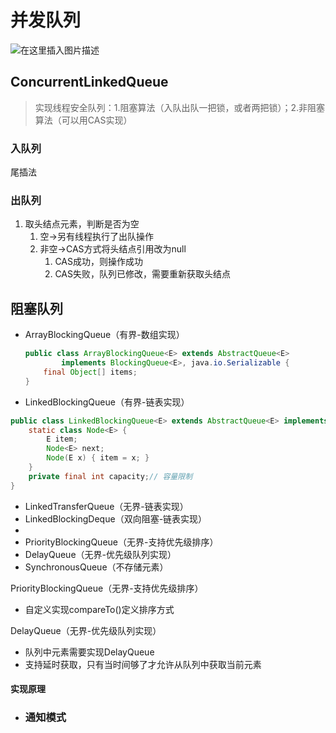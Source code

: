 # 并发队列

![在这里插入图片描述](https://img-blog.csdnimg.cn/20200729180034452.png?x-oss-process=image/watermark,type_ZmFuZ3poZW5naGVpdGk,shadow_10,text_aHR0cHM6Ly9ibG9nLmNzZG4ubmV0L3FxXzQyMDcwMTc5,size_16,color_FFFFFF,t_70)

## ConcurrentLinkedQueue

> 实现线程安全队列：1.阻塞算法（入队出队一把锁，或者两把锁）；2.非阻塞算法（可以用CAS实现）

### 入队列

尾插法

### 出队列

1. 取头结点元素，判断是否为空
    1. 空->另有线程执行了出队操作
    2. 非空->CAS方式将头结点引用改为null
        1. CAS成功，则操作成功
        2. CAS失败，队列已修改，需要重新获取头结点

## 阻塞队列

- ArrayBlockingQueue（有界-数组实现）

    ```java
    public class ArrayBlockingQueue<E> extends AbstractQueue<E>
            implements BlockingQueue<E>, java.io.Serializable {
        final Object[] items;
    }
    ```

- LinkedBlockingQueue（有界-链表实现）

```java
public class LinkedBlockingQueue<E> extends AbstractQueue<E> implements BlockingQueue<E>, java.io.Serializable {
    static class Node<E> {
        E item;
        Node<E> next;
        Node(E x) { item = x; }
    }
    private final int capacity;// 容量限制
}
```

- LinkedTransferQueue（无界-链表实现）
- LinkedBlockingDeque（双向阻塞-链表实现）
- 
- PriorityBlockingQueue（无界-支持优先级排序）
- DelayQueue（无界-优先级队列实现）
- SynchronousQueue（不存储元素）

PriorityBlockingQueue（无界-支持优先级排序）

- 自定义实现compareTo()定义排序方式

DelayQueue（无界-优先级队列实现）

- 队列中元素需要实现DelayQueue
- 支持延时获取，只有当时间够了才允许从队列中获取当前元素

#### 实现原理

- ### 通知模式